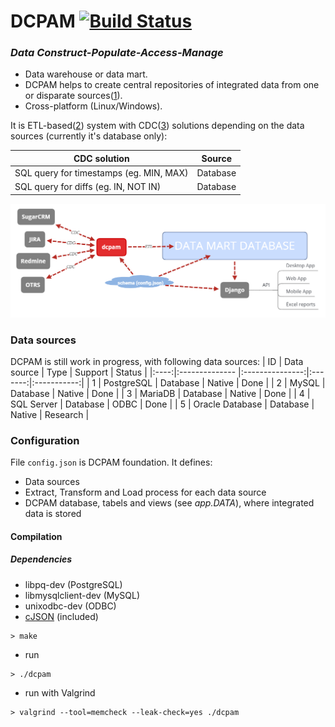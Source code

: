 # DCPAM [![Build Status](https://travis-ci.org/OrionExplorer/dcpam.svg?branch=master)](https://travis-ci.org/OrionExplorer/dcpam)
### _Data Construct-Populate-Access-Manage_
* Data warehouse or data mart.
* DCPAM helps to create central repositories of integrated data from one or disparate sources([1]).
* Cross-platform (Linux/Windows).

It is ETL-based([2]) system with CDC([3]) solutions depending on the data sources (currently it's database only):

| CDC solution                            | Source        |
|-----------------------------------------|:-------------:| 
| SQL query for timestamps (eg. MIN, MAX) | Database      |
| SQL query for diffs (eg. IN, NOT IN)    | Database      |


![Architecture overview](https://raw.githubusercontent.com/OrionExplorer/dcpam/master/docs/architecture.png)


### Data sources
DCPAM is still work in progress, with following data sources:
|  ID  | Data source     | Type            | Support | Status      |
|:----:|:--------------  |:---------------:|:-------:|:-----------:|
| 1    | PostgreSQL      | Database        | Native  | Done        |
| 2    | MySQL           | Database        | Native  | Done        |
| 3    | MariaDB         | Database        | Native  | Done        |
| 4    | SQL Server      | Database        | ODBC    | Done        |
| 5    | Oracle Database | Database        | Native  | Research    |


### Configuration
File `config.json` is DCPAM foundation. It defines:
* Data sources
* Extract, Transform and Load process for each data source
* DCPAM database, tabels and views (see _app.DATA_), where integrated data is stored


#### Compilation
##### Dependencies
- libpq-dev (PostgreSQL)
- libmysqlclient-dev (MySQL)
- unixodbc-dev (ODBC)
- [cJSON](https://github.com/DaveGamble/cJSON "cJSON") (included)

```
> make
```
- run
```
> ./dcpam
```
- run with Valgrind
```
> valgrind --tool=memcheck --leak-check=yes ./dcpam
```

[1]: https://en.wikipedia.org/wiki/Data_warehouse
[2]: https://en.wikipedia.org/wiki/Extract,_transform,_load
[3]: https://en.wikipedia.org/wiki/Change_data_capture
